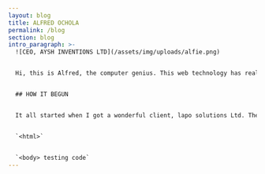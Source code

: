 ```yaml
---
layout: blog
title: ALFRED OCHOLA
permalink: /blog
section: blog
intro_paragraph: >-
  ![CEO, AYSH INVENTIONS LTD](/assets/img/uploads/alfie.png)


  Hi, this is Alfred, the computer genius. This web technology has really disturbed me of late. But it is a wonderful one.


  ## HOW IT BEGUN


  It all started when I got a wonderful client, lapo solutions Ltd. They ordered for a new website and i thought to myself, wow. God is so amazing.


  `<html>`


  `<body> testing code`
---
```

